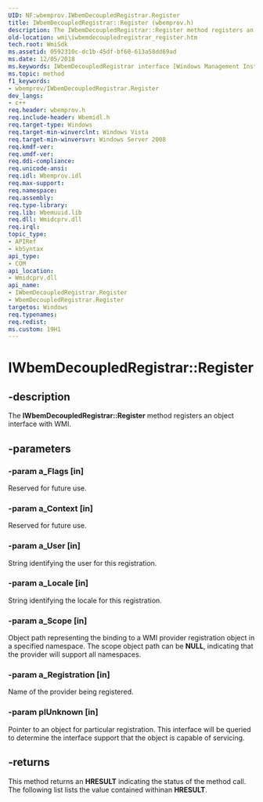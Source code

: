 ```yaml
---
UID: NF:wbemprov.IWbemDecoupledRegistrar.Register
title: IWbemDecoupledRegistrar::Register (wbemprov.h)
description: The IWbemDecoupledRegistrar::Register method registers an object interface with WMI.
old-location: wmi\iwbemdecoupledregistrar_register.htm
tech.root: WmiSdk
ms.assetid: 0592310c-dc1b-45df-bf60-613a58dd69ad
ms.date: 12/05/2018
ms.keywords: IWbemDecoupledRegistrar interface [Windows Management Instrumentation],Register method, IWbemDecoupledRegistrar.Register, IWbemDecoupledRegistrar::Register, Register, Register method [Windows Management Instrumentation], Register method [Windows Management Instrumentation],IWbemDecoupledRegistrar interface, Register method [Windows Management Instrumentation],WbemDecoupledRegistrar object, WbemDecoupledRegistrar object [Windows Management Instrumentation],Register method, _hmm_iwbemdecoupledregistrar_register, wbemprov/IWbemDecoupledRegistrar::Register, wmi.iwbemdecoupledregistrar_register
ms.topic: method
f1_keywords:
- wbemprov/IWbemDecoupledRegistrar.Register
dev_langs:
- c++
req.header: wbemprov.h
req.include-header: Wbemidl.h
req.target-type: Windows
req.target-min-winverclnt: Windows Vista
req.target-min-winversvr: Windows Server 2008
req.kmdf-ver: 
req.umdf-ver: 
req.ddi-compliance: 
req.unicode-ansi: 
req.idl: Wbemprov.idl
req.max-support: 
req.namespace: 
req.assembly: 
req.type-library: 
req.lib: Wbemuuid.lib
req.dll: Wmidcprv.dll
req.irql: 
topic_type:
- APIRef
- kbSyntax
api_type:
- COM
api_location:
- Wmidcprv.dll
api_name:
- IWbemDecoupledRegistrar.Register
- WbemDecoupledRegistrar.Register
targetos: Windows
req.typenames: 
req.redist: 
ms.custom: 19H1
---
```


# IWbemDecoupledRegistrar::Register


## -description


The 
<b>IWbemDecoupledRegistrar::Register</b> method registers an object interface with WMI.


## -parameters




### -param a_Flags [in]

Reserved for future use.


### -param a_Context [in]

Reserved for future use.


### -param a_User [in]

String identifying the user for this registration.


### -param a_Locale [in]

String identifying the locale for this registration.


### -param a_Scope [in]

Object path representing the binding to a WMI provider registration object in a specified namespace. The scope object path can be <b>NULL</b>, indicating that the provider will support all namespaces.


### -param a_Registration [in]

Name of the provider being registered.


### -param pIUnknown [in]

Pointer to an object for particular registration. This interface will be queried to determine the interface support that the object is capable of servicing.


## -returns



This method returns an <b>HRESULT</b> indicating the status of the method call. The following list lists the value contained withinan <b>HRESULT</b>.



